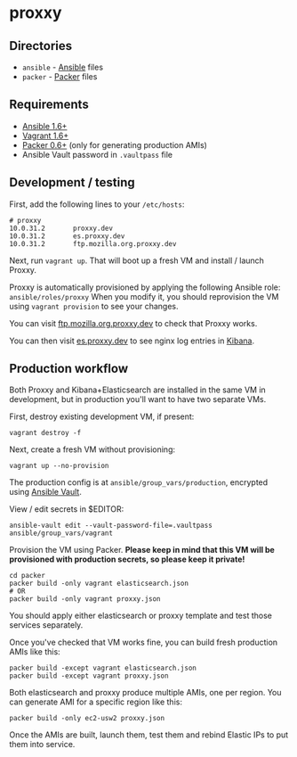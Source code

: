 proxxy
======

Directories
-----------

* `ansible` - [Ansible](http://docs.ansible.com/) files
* `packer` - [Packer](http://www.packer.io/) files


Requirements
------------

* [Ansible 1.6+](http://docs.ansible.com/)
* [Vagrant 1.6+](http://www.vagrantup.com/)
* [Packer 0.6+](http://www.packer.io/) (only for generating production AMIs)
* Ansible Vault password in `.vaultpass` file


Development / testing
---------------------

First, add the following lines to your `/etc/hosts`:

    # proxxy
    10.0.31.2       proxxy.dev
    10.0.31.2       es.proxxy.dev
    10.0.31.2       ftp.mozilla.org.proxxy.dev

Next, run `vagrant up`.
That will boot up a fresh VM and install / launch Proxxy.

Proxxy is automatically provisioned by applying the following Ansible role: `ansible/roles/proxxy`
When you modify it, you should reprovision the VM using `vagrant provision` to see your changes.

You can visit [ftp.mozilla.org.proxxy.dev](http://ftp.mozilla.org.proxxy.dev) to
check that Proxxy works.

You can then visit [es.proxxy.dev](http://es.proxxy.dev) to see
nginx log entries in [Kibana](http://www.elasticsearch.org/overview/kibana/).

Production workflow
-------------------

Both Proxxy and Kibana+Elasticsearch are installed in the same VM in development,
but in production you'll want to have two separate VMs.

First, destroy existing development VM, if present:

    vagrant destroy -f

Next, create a fresh VM without provisioning:

    vagrant up --no-provision

The production config is at `ansible/group_vars/production`, encrypted using
[Ansible Vault](http://docs.ansible.com/playbooks_vault.html).

View / edit secrets in $EDITOR:

    ansible-vault edit --vault-password-file=.vaultpass ansible/group_vars/vagrant

Provision the VM using Packer.
**Please keep in mind that this VM will be provisioned with production secrets,
so please keep it private!**

    cd packer
    packer build -only vagrant elasticsearch.json
    # OR
    packer build -only vagrant proxxy.json

You should apply either elasticsearch or proxxy template and test those services separately.

Once you've checked that VM works fine, you can build fresh production AMIs like this:

    packer build -except vagrant elasticsearch.json
    packer build -except vagrant proxxy.json

Both elasticsearch and proxxy produce multiple AMIs, one per region.
You can generate AMI for a specific region like this:

    packer build -only ec2-usw2 proxxy.json

Once the AMIs are built, launch them, test them and rebind Elastic IPs
to put them into service.
